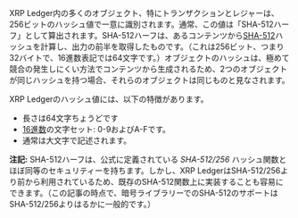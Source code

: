 XRP Ledger内の多くのオブジェクト、特にトランザクションとレジャーは、256ビットのハッシュ値で一意に識別されます。通常、この値は「SHA-512ハーフ」として算出されます。SHA-512ハーフは、あるコンテンツから[SHA-512](http://dx.doi.org/10.6028/NIST.FIPS.180-4)ハッシュを計算し、出力の前半を取得したものです。（これは256ビット、つまり32バイトで、16進数表記では64文字です。）オブジェクトのハッシュは、極めて競合の発生しにくい方法でコンテンツから生成されるため、2つのオブジェクトが同じハッシュを持つ場合、それらのオブジェクトは同じものと見なされます。

XRP Ledgerのハッシュ値には、以下の特徴があります。

* 長さは64文字ちょうどです
* [16進数](https://en.wikipedia.org/wiki/Hexadecimal)の文字セット: 0-9およびA-Fです。
* 通常は大文字で記述されます。

**注記:** SHA-512ハーフは、公式に定義されている _SHA-512/256_ ハッシュ関数とほぼ同等のセキュリティーを持ちます。しかし、XRP LedgerはSHA-512/256より前から利用されているため、既存のSHA-512関数上に実装することも容易にできます。（この記事の時点で、暗号ライブラリーでのSHA-512のサポートはSHA-512/256よりはるかに一般的です。）
